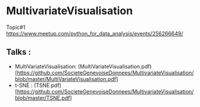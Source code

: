 # MultivariateVisualisation
Topic#1 https://www.meetup.com/python_for_data_analysis/events/256266649/

## Talks :
* MultiVariateVisualisation:  (MultiVariateVisualisation.pdf)[https://github.com/SocieteGenevoiseDonnees/MultivariateVisualisation/blob/master/MultiVariateVisualisation.pdf]
* t-SNE : (TSNE.pdf)[https://github.com/SocieteGenevoiseDonnees/MultivariateVisualisation/blob/master/TSNE.pdf]
